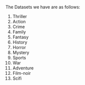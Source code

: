 The Datasets we have are as follows:
1. Thriller
2. Action
3. Crime
4. Family
5. Fantasy
6. History
7. Horror
8. Mystery
9. Sports
10. War
11. Adventure
12. Film-noir
13. Scifi

